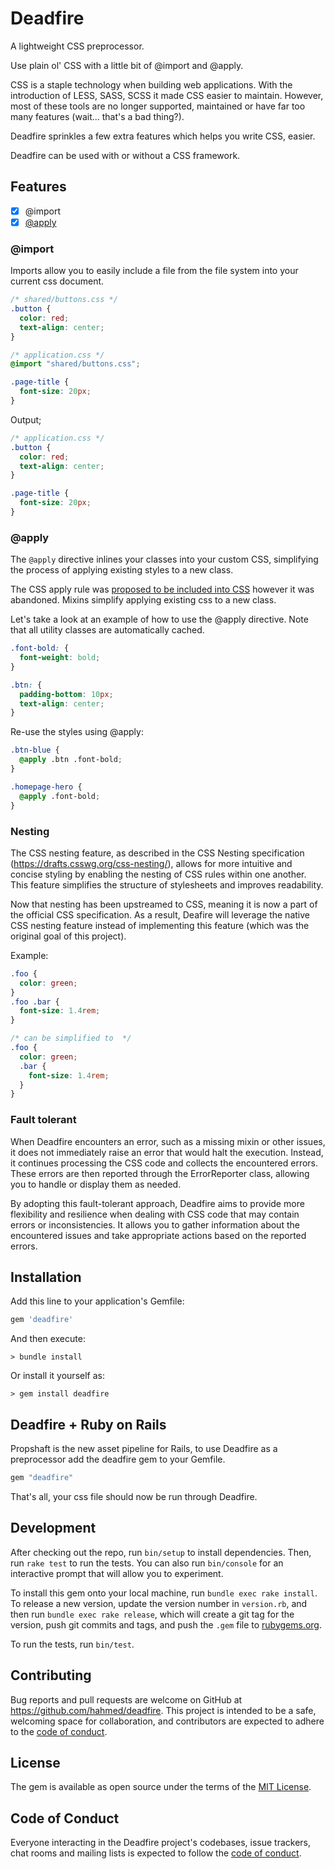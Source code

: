 # Deadfire

A lightweight CSS preprocessor.

Use plain ol' CSS with a little bit of @import and @apply.

CSS is a staple technology when building web applications. With the introduction of LESS, SASS, SCSS it made CSS easier to maintain. However, most of these tools are no longer supported, maintained or have far too many features (wait... that's a bad thing?).

Deadfire sprinkles a few extra features which helps you write CSS, easier.

Deadfire can be used with or without a CSS framework.

## Features

- [x] @import
- [x] [@apply](https://tabatkins.github.io/specs/css-apply-rule/)

### @import

Imports allow you to easily include a file from the file system into your current css document.

```CSS
/* shared/buttons.css */
.button {
  color: red;
  text-align: center;
}

/* application.css */
@import "shared/buttons.css";

.page-title {
  font-size: 20px;
}
```

Output;

```CSS
/* application.css */
.button {
  color: red;
  text-align: center;
}

.page-title {
  font-size: 20px;
}
```

### @apply

The `@apply` directive inlines your classes into your custom CSS, simplifying the process of applying existing styles to a new class.

The CSS apply rule was [proposed to be included into CSS](https://tabatkins.github.io/specs/css-apply-rule/) however it was abandoned. Mixins simplify applying existing css to a new class.

Let's take a look at an example of how to use the @apply directive. Note that all utility classes are automatically cached.

```CSS
.font-bold: {
  font-weight: bold;
}

.btn: {
  padding-bottom: 10px;
  text-align: center;
}
```

Re-use the styles using @apply:

```CSS
.btn-blue {
  @apply .btn .font-bold;
}

.homepage-hero {
  @apply .font-bold;
}
```

### Nesting

The CSS nesting feature, as described in the CSS Nesting specification (https://drafts.csswg.org/css-nesting/), allows for more intuitive and concise styling by enabling the nesting of CSS rules within one another. This feature simplifies the structure of stylesheets and improves readability.

Now that nesting has been upstreamed to CSS, meaning it is now a part of the official CSS specification. As a result, Deafire will leverage the native CSS nesting feature instead of implementing this feature (which was the original goal of this project).

Example:

```css
.foo {
  color: green;
}
.foo .bar {
  font-size: 1.4rem;
}

/* can be simplified to  */
.foo {
  color: green;
  .bar {
    font-size: 1.4rem;
  }
}
```

### Fault tolerant

When Deadfire encounters an error, such as a missing mixin or other issues, it does not immediately raise an error that would halt the execution. Instead, it continues processing the CSS code and collects the encountered errors. These errors are then reported through the ErrorReporter class, allowing you to handle or display them as needed.

By adopting this fault-tolerant approach, Deadfire aims to provide more flexibility and resilience when dealing with CSS code that may contain errors or inconsistencies. It allows you to gather information about the encountered issues and take appropriate actions based on the reported errors.

## Installation

Add this line to your application's Gemfile:

```ruby
gem 'deadfire'
```

And then execute:

  `> bundle install`

Or install it yourself as:

  `> gem install deadfire`

## Deadfire + Ruby on Rails

Propshaft is the new asset pipeline for Rails, to use Deadfire as a preprocessor add the deadfire gem to your Gemfile.

```ruby
gem "deadfire"
```

That's all, your css file should now be run through Deadfire.

## Development

After checking out the repo, run `bin/setup` to install dependencies. Then, run `rake test` to run the tests. You can also run `bin/console` for an interactive prompt that will allow you to experiment.

To install this gem onto your local machine, run `bundle exec rake install`. To release a new version, update the version number in `version.rb`, and then run `bundle exec rake release`, which will create a git tag for the version, push git commits and tags, and push the `.gem` file to [rubygems.org](https://rubygems.org).

To run the tests, run `bin/test`.
## Contributing

Bug reports and pull requests are welcome on GitHub at https://github.com/hahmed/deadfire. This project is intended to be a safe, welcoming space for collaboration, and contributors are expected to adhere to the [code of conduct](https://github.com/hahmed/deadfire/blob/master/CODE_OF_CONDUCT.md).


## License

The gem is available as open source under the terms of the [MIT License](https://opensource.org/licenses/MIT).

## Code of Conduct

Everyone interacting in the Deadfire project's codebases, issue trackers, chat rooms and mailing lists is expected to follow the [code of conduct](https://github.com/hahmed/deadfire/blob/master/CODE_OF_CONDUCT.md).
